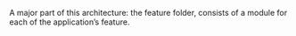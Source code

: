 A major part of this architecture: the feature folder, consists of a module for each of the application’s feature.